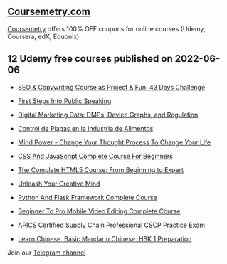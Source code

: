 ## [**Coursemetry.com**](https://coursemetry.com/)

[Coursemetry](https://coursemetry.com/) offers 100% OFF coupons for online courses (Udemy, Coursera, edX, Eduonix)

## **12 Udemy free courses published on 2022-06-06**

* [SEO & Copywriting Course as Project & Fun: 43 Days Challenge](https://coursemetry.com/seo-copywriting-course-as-project-fun-43-days-challenge/)

* [First Steps Into Public Speaking](https://coursemetry.com/first-steps-into-public-speaking/)

* [Digital Marketing Data: DMPs, Device Graphs, and Regulation](https://coursemetry.com/digital-marketing-data-dmps-device-graphs-and-regulation/)

* [Control de Plagas en la Industria de Alimentos](https://coursemetry.com/control-de-plagas-en-la-industria-de-alimentos/)

* [Mind Power - Change Your Thought Process To Change Your Life](https://coursemetry.com/mind-power-change-your-thought-process-to-change-your-life/)

* [CSS And JavaScript Complete Course For Beginners](https://coursemetry.com/css-and-javascript-complete-course-for-beginners/)

* [The Complete HTML5 Course: From Beginning to Expert](https://coursemetry.com/the-complete-html5-course-from-beginning-to-expert/)

* [Unleash Your Creative Mind](https://coursemetry.com/unleash-your-creative-mind/)

* [Python And Flask Framework Complete Course](https://coursemetry.com/python-and-flask-framework-complete-course/)

* [Beginner To Pro Mobile Video Editing Complete Course](https://coursemetry.com/beginner-to-pro-mobile-video-editing-complete-course/)

* [APICS Certified Supply Chain Professional CSCP Practice Exam](https://coursemetry.com/apics-certified-supply-chain-professional-cscp-practice-exam/)

* [Learn Chinese, Basic Mandarin Chinese, HSK 1 Preparation](https://coursemetry.com/learn-chinese-basic-mandarin-chinese-hsk-1-preparation/)


Join our [Telegram channel](https://t.me/coursemetry)